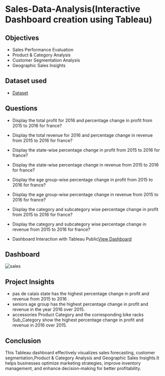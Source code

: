 # Sales-Data-Analysis(Interactive Dashboard creation using Tableau)
## Objectives
- Sales Performance Evaluation
- Product & Category Analysis
- Customer Segmentation Analysis
- Geographic Sales Insights

## Dataset used
- <a href="https://github.com/puvvaditeja/Sales-Data/blob/main/sales_data.csv">Dataset</a>

## Questions
- Display the total profit for 2016 and percentage change in profit from 2015 to 2016 for france?
- Display the total revenue for 2016 and percentage change in revenue from 2015 to 2016 for france?
- Display the state-wise percentage change in profit from 2015 to 2016 for france?
- Display the state-wise percentage change in revenue from 2015 to 2016 for france?
- Display the age group-wise percentage change in profit from 2015 to 2016 for france?
- Display the age group-wise percentage change in revenue from 2015 to 2016 for france?
- Display the category and subcategory wise percentage change in profit from 2015 to 2016 for france?
- Display the category and subcategory wise percentage change in revenue from 2015 to 2016 for france?

- Dashboard Interaction with Tableau Public<a href="https://github.com/puvvaditeja/Sales-Data/blob/main/sales.png">View Dashboard</a>

## Dashboard
![sales](https://github.com/user-attachments/assets/1daa19c4-02ed-4e72-a616-7e51972c64f7)

## Project Insights
- pas de calais state has the highest percentage change in profit and revenue from 2015 to 2016 .
- seniors age group has the highest percentage change in profit and revenue in the year 2016 over 2015.
- accessories Product Category and the corresponding bike racks Sub_Category show the highest percentage change in profit and revenue in 2016 over 2015.

## Conclusion
This Tableau dashboard effectively visualizes sales forecasting, customer segmentation,Product & Category Analysis and Geographic Sales Insights.It helps businesses optimize marketing strategies, improve inventory management, and enhance decision-making for better profitability.
